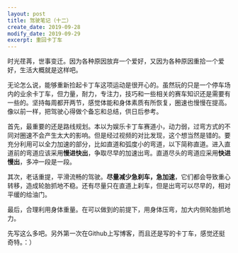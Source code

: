 ```yaml
---
layout: post
title: 驾驶笔记（十二）
create_date: 2019-09-28
modify_date: 2019-09-29
excerpt: 重回卡丁车
--- 
```


时光荏苒，世事变迁。因为各种原因放弃一个爱好，又因为各种原因重拾一个爱好，生活大概就是这样吧。

无论怎么说，能够重新捡起卡丁车这项运动是很开心的。虽然玩的只是一个停车场内的业余卡丁车，但力量，耐力，专注力，技巧和一些相关的赛车知识还是需要有一些的。坚持每周都开两节，感觉体能和身体素质有所恢复，圈速也慢慢在提高。像以前一样，把驾驶心得做个备忘和总结，供日后参考。

首先，最重要的还是路线规划。本以为娱乐卡丁车赛道小，动力弱，过弯方式的不同对圈速不会产生太大的影响。但是经过视频的对比发现，这个想当然是错的。要充分利用可以全力加速的部分，比如直道和弧度小的弯道，以下简称直道。进入直道前的弯道应该采用**慢进快出**，争取尽早的加速出弯。直道尽头的弯道应采用**快进慢出**，多冲一段是一段。

其次，老话重提，平滑流畅的驾驶。**尽量减少急刹车，急加速**，它们都会导致重心转移，造成轮胎抓地不稳。还有尽量只在直道上刹车，但是出弯可以尽早的，相对平缓的给油门。

最后，合理利用身体重量。在可以做到的前提下，用身体压弯，加大内侧轮胎抓地力。

先写这么多吧。另外第一次在Github上写博客，而且还是写的卡丁车，感觉还挺奇特。：）
